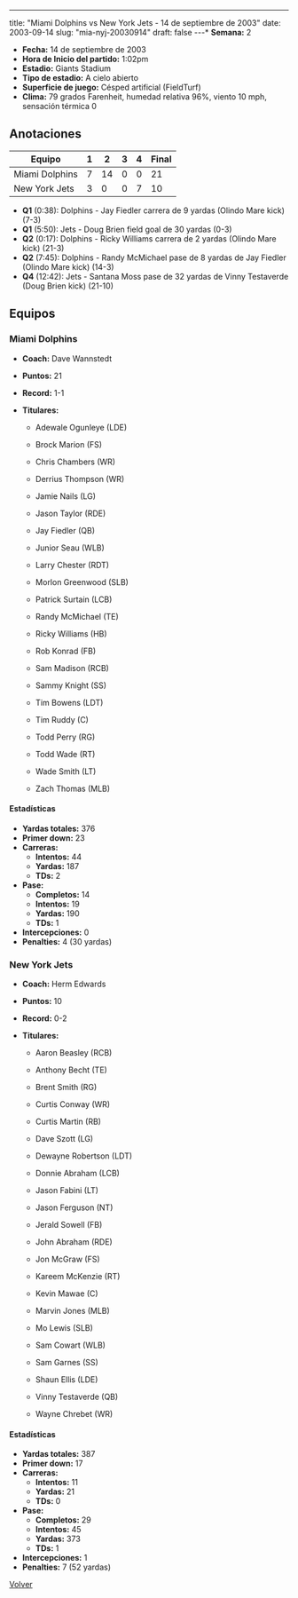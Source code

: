 ---
title: "Miami Dolphins vs New York Jets - 14 de septiembre de 2003"
date: 2003-09-14
slug: "mia-nyj-20030914"
draft: false
---* **Semana:** 2
* **Fecha:** 14 de septiembre de 2003
* **Hora de Inicio del partido:** 1:02pm
* **Estadio:** Giants Stadium
* **Tipo de estadio:** A cielo abierto
* **Superficie de juego:** Césped artificial (FieldTurf)
* **Clima:** 79 grados Farenheit, humedad relativa 96%, viento 10 mph, sensación térmica 0




## Anotaciones
| Equipo | 1 | 2 | 3 | 4 | Final |
|--------|---|---|---|---|-------|
| Miami Dolphins  | 7 | 14 | 0 | 0  | 21 |
| New York Jets  | 3 | 0 | 0 | 7  | 10 |
* **Q1** (0:38): Dolphins - Jay Fiedler carrera de 9 yardas (Olindo Mare kick) (7-3)
* **Q1** (5:50): Jets - Doug Brien field goal de 30 yardas (0-3)
* **Q2** (0:17): Dolphins - Ricky Williams carrera de 2 yardas (Olindo Mare kick) (21-3)
* **Q2** (7:45): Dolphins - Randy McMichael pase de 8 yardas de Jay Fiedler (Olindo Mare kick) (14-3)
* **Q4** (12:42): Jets - Santana Moss pase de 32 yardas de Vinny Testaverde (Doug Brien kick) (21-10)


## Equipos


### Miami Dolphins
* **Coach:** Dave Wannstedt
* **Puntos:** 21
* **Record:** 1-1
* **Titulares:** 

  * Adewale Ogunleye (LDE) 

  * Brock Marion (FS) 

  * Chris Chambers (WR) 

  * Derrius Thompson (WR) 

  * Jamie Nails (LG) 

  * Jason Taylor (RDE) 

  * Jay Fiedler (QB) 

  * Junior Seau (WLB) 

  * Larry Chester (RDT) 

  * Morlon Greenwood (SLB) 

  * Patrick Surtain (LCB) 

  * Randy McMichael (TE) 

  * Ricky Williams (HB) 

  * Rob Konrad (FB) 

  * Sam Madison (RCB) 

  * Sammy Knight (SS) 

  * Tim Bowens (LDT) 

  * Tim Ruddy (C) 

  * Todd Perry (RG) 

  * Todd Wade (RT) 

  * Wade Smith (LT) 

  * Zach Thomas (MLB) 

#### Estadísticas
* **Yardas totales:** 376
* **Primer down:** 23
* **Carreras:**
  * **Intentos:** 44
  * **Yardas:** 187
  * **TDs:** 2
* **Pase:**
  * **Completos:** 14
  * **Intentos:** 19
  * **Yardas:** 190
  * **TDs:** 1
* **Intercepciones:** 0
* **Penalties:** 4 (30 yardas)

### New York Jets
* **Coach:** Herm Edwards
* **Puntos:** 10
* **Record:** 0-2
* **Titulares:** 

  * Aaron Beasley (RCB) 

  * Anthony Becht (TE) 

  * Brent Smith (RG) 

  * Curtis Conway (WR) 

  * Curtis Martin (RB) 

  * Dave Szott (LG) 

  * Dewayne Robertson (LDT) 

  * Donnie Abraham (LCB) 

  * Jason Fabini (LT) 

  * Jason Ferguson (NT) 

  * Jerald Sowell (FB) 

  * John Abraham (RDE) 

  * Jon McGraw (FS) 

  * Kareem McKenzie (RT) 

  * Kevin Mawae (C) 

  * Marvin Jones (MLB) 

  * Mo Lewis (SLB) 

  * Sam Cowart (WLB) 

  * Sam Garnes (SS) 

  * Shaun Ellis (LDE) 

  * Vinny Testaverde (QB) 

  * Wayne Chrebet (WR) 

#### Estadísticas
* **Yardas totales:** 387
* **Primer down:** 17
* **Carreras:**
  * **Intentos:** 11
  * **Yardas:** 21
  * **TDs:** 0
* **Pase:**
  * **Completos:** 29
  * **Intentos:** 45
  * **Yardas:** 373
  * **TDs:** 1
* **Intercepciones:** 1
* **Penalties:** 7 (52 yardas)


[Volver](/historia/2003)
